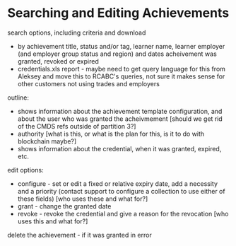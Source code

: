 # Searching and Editing Achievements

search options, including criteria and download
* by achievement title, status and/or tag, learner name, learner employer (and employer group status and region) and dates acheivement was granted, revoked or expired
* credentials.xls report - maybe need to get query language for this from Aleksey and move this to RCABC's queries, not sure it makes sense for other customers not using trades and employers

outline:
* shows information about the achievement template configuration, and about the user who was granted the acheivmement [should we get rid of the CMDS refs outside of partition 3?]
* authority [what is this, or what is the plan for this, is it to do with blockchain maybe?]
* shows information about the credential, when it was granted, expired, etc.

edit options:
* configure - set or edit a fixed or relative expiry date, add a necessity and a priority (contact support to configure a collection to use either of these fields) [who uses these and what for?]
* grant - change the granted date
* revoke - revoke the credential and give a reason for the revocation [who uses this and what for?]

delete the achievement - if it was granted in error
